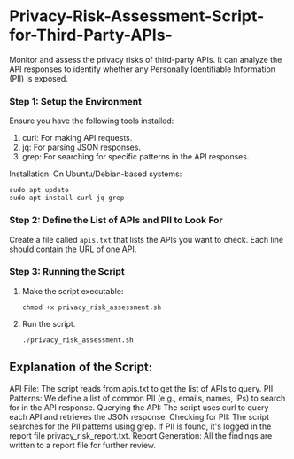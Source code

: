 # Privacy-Risk-Assessment-Script-for-Third-Party-APIs-
Monitor and assess the privacy risks of third-party APIs. It can analyze the API responses to identify whether any Personally Identifiable Information (PII) is exposed.

### Step 1: Setup the Environment
Ensure you have the following tools installed:

1. curl: For making API requests.
2. jq: For parsing JSON responses.
3. grep: For searching for specific patterns in the API responses.

Installation:
On Ubuntu/Debian-based systems:
```
sudo apt update
sudo apt install curl jq grep
```

### Step 2: Define the List of APIs and PII to Look For
Create a file called ``` apis.txt ``` that lists the APIs you want to check. Each line should contain the URL of one API.

### Step 3: Running the Script
1. Make the script executable:
   ```
   chmod +x privacy_risk_assessment.sh
   ```
3. Run the script.
   ```
   ./privacy_risk_assessment.sh
   ```

## Explanation of the Script:
API File: The script reads from apis.txt to get the list of APIs to query.
PII Patterns: We define a list of common PII (e.g., emails, names, IPs) to search for in the API response.
Querying the API: The script uses curl to query each API and retrieves the JSON response.
Checking for PII: The script searches for the PII patterns using grep. If PII is found, it's logged in the report file privacy_risk_report.txt.
Report Generation: All the findings are written to a report file for further review.

